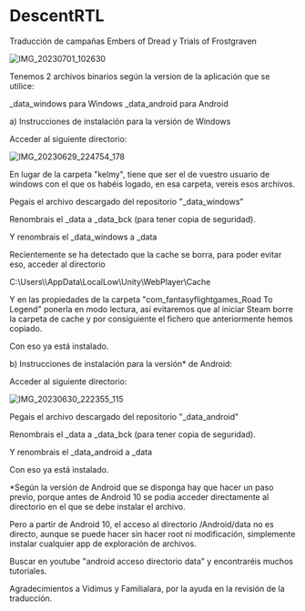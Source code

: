 # DescentRTL
Traducción de campañas Embers of Dread y Trials of Frostgraven

![IMG_20230701_102630](https://github.com/kelmys/DescentRTL/assets/3743722/4fcb5c76-41ee-485a-9044-68985237ee4d)


Tenemos 2 archivos binarios según la version de la aplicación que se utilice:

_data_windows para Windows
_data_android para Android 

a) Instrucciones de instalación para la versión de Windows

Acceder al siguiente directorio:

![IMG_20230629_224754_178](https://github.com/kelmys/DescentRTL/assets/3743722/336cf994-48d3-4a91-b65c-ab1d34a21685)

En lugar de la carpeta "kelmy", tiene que ser el de vuestro usuario de windows con el que os habéis logado, en esa carpeta, vereis esos archivos.

Pegais el archivo descargado del repositorio "_data_windows"

Renombrais el _data a _data_bck (para tener copia de seguridad).

Y renombrais el _data_windows a _data

Recientemente se ha detectado que la cache se borra, para poder evitar eso, acceder al directorio 

C:\Users\\<vuestro usuario>\AppData\LocalLow\Unity\WebPlayer\Cache

Y en las propiedades de la carpeta "com_fantasyflightgames_Road To Legend" ponerla en modo lectura, así evitaremos que al iniciar Steam borre la carpeta de cache y por consiguiente el fichero que anteriormente hemos copiado.

Con eso ya está instalado.

b) Instrucciones de instalación para la versión* de Android:

Acceder al siguiente directorio:

![IMG_20230630_222355_115](https://github.com/kelmys/DescentRTL/assets/3743722/6d156c02-5890-46fb-be4f-29e720857e43)

Pegais el archivo descargado del repositorio "_data_android"

Renombrais el _data a _data_bck (para tener copia de seguridad).

Y renombrais el _data_android a _data

Con eso ya está instalado.

*Según la versión de Android que se disponga hay que hacer un paso previo, porque antes de Android 10 se podia acceder directamente al directorio en el que se debe instalar el archivo.

Pero a partir de Android 10, el acceso al directorio /Android/data no es directo, aunque se puede hacer sin hacer root ni modificación, simplemente instalar cualquier app de exploración de archivos. 

Buscar en youtube "android acceso directorio data" y encontraréis muchos tutoriales.

Agradecimientos a Vidimus y Familialara, por la ayuda en la revisión de la traducción.
